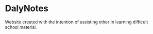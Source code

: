 # DalyNotes
Website created with the intention of assisting other in learning difficult school material. 
